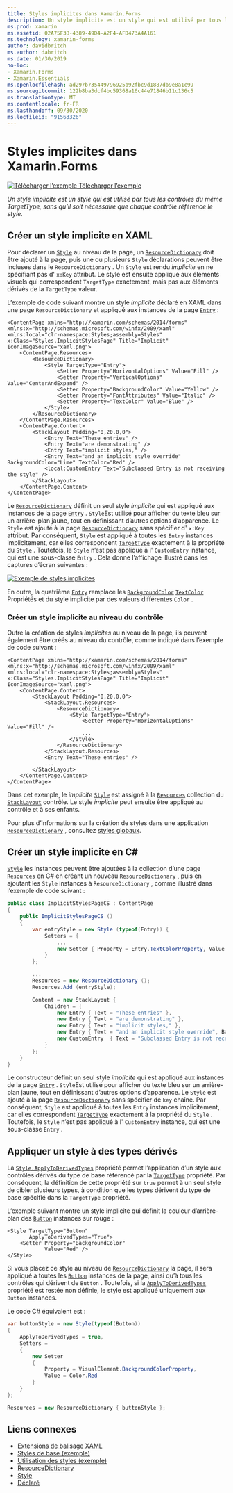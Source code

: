 ```yaml
---
title: Styles implicites dans Xamarin.Forms
description: Un style implicite est un style qui est utilisé par tous les contrôles du même TargetType, sans qu’il soit nécessaire que chaque contrôle référence le style.
ms.prod: xamarin
ms.assetid: 02A75F3B-4389-49D4-A2F4-AFD473A4A161
ms.technology: xamarin-forms
author: davidbritch
ms.author: dabritch
ms.date: 01/30/2019
no-loc:
- Xamarin.Forms
- Xamarin.Essentials
ms.openlocfilehash: ad297b735449796925b92fbc9d1887db9e8a1c99
ms.sourcegitcommit: 122b8ba3dcf4bc59368a16c44e71846b11c136c5
ms.translationtype: MT
ms.contentlocale: fr-FR
ms.lasthandoff: 09/30/2020
ms.locfileid: "91563326"
---
```

# <a name="implicit-styles-in-no-locxamarinforms"></a>Styles implicites dans Xamarin.Forms

[![Télécharger l’exemple](~/media/shared/download.png) Télécharger l’exemple](https://docs.microsoft.com/samples/xamarin/xamarin-forms-samples/userinterface-styles-basicstyles)

_Un style implicite est un style qui est utilisé par tous les contrôles du même TargetType, sans qu’il soit nécessaire que chaque contrôle référence le style._

## <a name="create-an-implicit-style-in-xaml"></a>Créer un style implicite en XAML

Pour déclarer un [`Style`](xref:Xamarin.Forms.Style) au niveau de la page, un [`ResourceDictionary`](xref:Xamarin.Forms.ResourceDictionary) doit être ajouté à la page, puis une ou plusieurs `Style` déclarations peuvent être incluses dans le `ResourceDictionary` . Un `Style` est rendu *implicite* en ne spécifiant pas d' `x:Key` attribut. Le style est ensuite appliqué aux éléments visuels qui correspondent `TargetType` exactement, mais pas aux éléments dérivés de la `TargetType` valeur.

L’exemple de code suivant montre un style *implicite* déclaré en XAML dans une page `ResourceDictionary` et appliqué aux instances de la page [`Entry`](xref:Xamarin.Forms.Entry) :

```xaml
<ContentPage xmlns="http://xamarin.com/schemas/2014/forms" xmlns:x="http://schemas.microsoft.com/winfx/2009/xaml" xmlns:local="clr-namespace:Styles;assembly=Styles" x:Class="Styles.ImplicitStylesPage" Title="Implicit" IconImageSource="xaml.png">
    <ContentPage.Resources>
        <ResourceDictionary>
            <Style TargetType="Entry">
                <Setter Property="HorizontalOptions" Value="Fill" />
                <Setter Property="VerticalOptions" Value="CenterAndExpand" />
                <Setter Property="BackgroundColor" Value="Yellow" />
                <Setter Property="FontAttributes" Value="Italic" />
                <Setter Property="TextColor" Value="Blue" />
            </Style>
        </ResourceDictionary>
    </ContentPage.Resources>
    <ContentPage.Content>
        <StackLayout Padding="0,20,0,0">
            <Entry Text="These entries" />
            <Entry Text="are demonstrating" />
            <Entry Text="implicit styles," />
            <Entry Text="and an implicit style override" BackgroundColor="Lime" TextColor="Red" />
            <local:CustomEntry Text="Subclassed Entry is not receiving the style" />
        </StackLayout>
    </ContentPage.Content>
</ContentPage>
```

Le [`ResourceDictionary`](xref:Xamarin.Forms.ResourceDictionary) définit un seul style *implicite* qui est appliqué aux instances de la page [`Entry`](xref:Xamarin.Forms.Entry) . `Style`Est utilisé pour afficher du texte bleu sur un arrière-plan jaune, tout en définissant d’autres options d’apparence. Le `Style` est ajouté à la page [`ResourceDictionary`](xref:Xamarin.Forms.ResourceDictionary) sans spécifier d' `x:Key` attribut. Par conséquent, `Style` est appliqué à toutes les `Entry` instances implicitement, car elles correspondent [`TargetType`](xref:Xamarin.Forms.Style.TargetType) exactement à la propriété du `Style` . Toutefois, le `Style` n’est pas appliqué à l' `CustomEntry` instance, qui est une sous-classe `Entry` . Cela donne l’affichage illustré dans les captures d’écran suivantes :

[![Exemple de styles implicites](implicit-images/implicit-styles.png)](implicit-images/implicit-styles-large.png#lightbox)

En outre, la quatrième [`Entry`](xref:Xamarin.Forms.Entry) remplace les [`BackgroundColor`](xref:Xamarin.Forms.VisualElement.BackgroundColor) [`TextColor`](xref:Xamarin.Forms.InputView.TextColor) Propriétés et du style implicite par des valeurs différentes `Color` .

### <a name="create-an-implicit-style-at-the-control-level"></a>Créer un style implicite au niveau du contrôle

Outre la création de styles *implicites* au niveau de la page, ils peuvent également être créés au niveau du contrôle, comme indiqué dans l’exemple de code suivant :

```xaml
<ContentPage xmlns="http://xamarin.com/schemas/2014/forms" xmlns:x="http://schemas.microsoft.com/winfx/2009/xaml" xmlns:local="clr-namespace:Styles;assembly=Styles" x:Class="Styles.ImplicitStylesPage" Title="Implicit" IconImageSource="xaml.png">
    <ContentPage.Content>
        <StackLayout Padding="0,20,0,0">
            <StackLayout.Resources>
                <ResourceDictionary>
                    <Style TargetType="Entry">
                        <Setter Property="HorizontalOptions" Value="Fill" />
                        ...
                    </Style>
                </ResourceDictionary>
            </StackLayout.Resources>
            <Entry Text="These entries" />
            ...
        </StackLayout>
    </ContentPage.Content>
</ContentPage>
```

Dans cet exemple, le *implicite* [`Style`](xref:Xamarin.Forms.Style) est assigné à la [`Resources`](xref:Xamarin.Forms.VisualElement.Resources) collection du [`StackLayout`](xref:Xamarin.Forms.StackLayout) contrôle. Le style *implicite* peut ensuite être appliqué au contrôle et à ses enfants.

Pour plus d’informations sur la création de styles dans une application [`ResourceDictionary`](xref:Xamarin.Forms.ResourceDictionary) , consultez [styles globaux](~/xamarin-forms/user-interface/styles/application.md).

## <a name="create-an-implicit-style-in-c35"></a>Créer un style implicite en C&#35;

[`Style`](xref:Xamarin.Forms.Style) les instances peuvent être ajoutées à la collection d’une page [`Resources`](xref:Xamarin.Forms.VisualElement.Resources) en C# en créant un nouveau [`ResourceDictionary`](xref:Xamarin.Forms.ResourceDictionary) , puis en ajoutant les `Style` instances à `ResourceDictionary` , comme illustré dans l’exemple de code suivant :

```csharp
public class ImplicitStylesPageCS : ContentPage
{
    public ImplicitStylesPageCS ()
    {
        var entryStyle = new Style (typeof(Entry)) {
            Setters = {
                ...
                new Setter { Property = Entry.TextColorProperty, Value = Color.Blue }
            }
        };

        ...
        Resources = new ResourceDictionary ();
        Resources.Add (entryStyle);

        Content = new StackLayout {
            Children = {
                new Entry { Text = "These entries" },
                new Entry { Text = "are demonstrating" },
                new Entry { Text = "implicit styles," },
                new Entry { Text = "and an implicit style override", BackgroundColor = Color.Lime, TextColor = Color.Red },
                new CustomEntry  { Text = "Subclassed Entry is not receiving the style" }
            }
        };
    }
}
```

Le constructeur définit un seul style *implicite* qui est appliqué aux instances de la page [`Entry`](xref:Xamarin.Forms.Entry) . `Style`Est utilisé pour afficher du texte bleu sur un arrière-plan jaune, tout en définissant d’autres options d’apparence. Le `Style` est ajouté à la page [`ResourceDictionary`](xref:Xamarin.Forms.ResourceDictionary) sans spécifier de `key` chaîne. Par conséquent, `Style` est appliqué à toutes les `Entry` instances implicitement, car elles correspondent [`TargetType`](xref:Xamarin.Forms.Style.TargetType) exactement à la propriété du `Style` . Toutefois, le `Style` n’est pas appliqué à l' `CustomEntry` instance, qui est une sous-classe `Entry` .

## <a name="apply-a-style-to-derived-types"></a>Appliquer un style à des types dérivés

La [`Style.ApplyToDerivedTypes`](xref:Xamarin.Forms.Style.ApplyToDerivedTypes) propriété permet l’application d’un style aux contrôles dérivés du type de base référencé par la [`TargetType`](xref:Xamarin.Forms.Style.TargetType) propriété. Par conséquent, la définition de cette propriété sur `true` permet à un seul style de cibler plusieurs types, à condition que les types dérivent du type de base spécifié dans la `TargetType` propriété.

L’exemple suivant montre un style implicite qui définit la couleur d’arrière-plan des [`Button`](xref:Xamarin.Forms.Button) instances sur rouge :

```xaml
<Style TargetType="Button"
       ApplyToDerivedTypes="True">
    <Setter Property="BackgroundColor"
            Value="Red" />
</Style>
```

Si vous placez ce style au niveau de [`ResourceDictionary`](xref:Xamarin.Forms.ResourceDictionary) la page, il sera appliqué à toutes les [`Button`](xref:Xamarin.Forms.Button) instances de la page, ainsi qu’à tous les contrôles qui dérivent de `Button` . Toutefois, si la [`ApplyToDerivedTypes`](xref:Xamarin.Forms.Style.ApplyToDerivedTypes) propriété est restée non définie, le style est appliqué uniquement aux `Button` instances.

Le code C# équivalent est :

```csharp
var buttonStyle = new Style(typeof(Button))
{
    ApplyToDerivedTypes = true,
    Setters =
    {
        new Setter
        {
            Property = VisualElement.BackgroundColorProperty,
            Value = Color.Red
        }
    }
};

Resources = new ResourceDictionary { buttonStyle };
```

## <a name="related-links"></a>Liens connexes

- [Extensions de balisage XAML](~/xamarin-forms/xaml/xaml-basics/xaml-markup-extensions.md)
- [Styles de base (exemple)](/samples/xamarin/xamarin-forms-samples/userinterface-styles-basicstyles)
- [Utilisation des styles (exemple)](/samples/xamarin/xamarin-forms-samples/workingwithstyles)
- [ResourceDictionary](xref:Xamarin.Forms.ResourceDictionary)
- [Style](xref:Xamarin.Forms.Style)
- [Déclaré](xref:Xamarin.Forms.Setter)